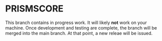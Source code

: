 # PRISMSCORE

This branch contains in progress work. It will likely **not** work on your machine. Once development and testing are complete, the branch will be merged into the main branch. At that point, a new releae will be issued.